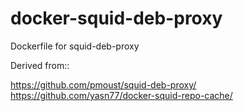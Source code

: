 docker-squid-deb-proxy
======================

Dockerfile for squid-deb-proxy

Derived from::

  https://github.com/pmoust/squid-deb-proxy/
  https://github.com/yasn77/docker-squid-repo-cache/
